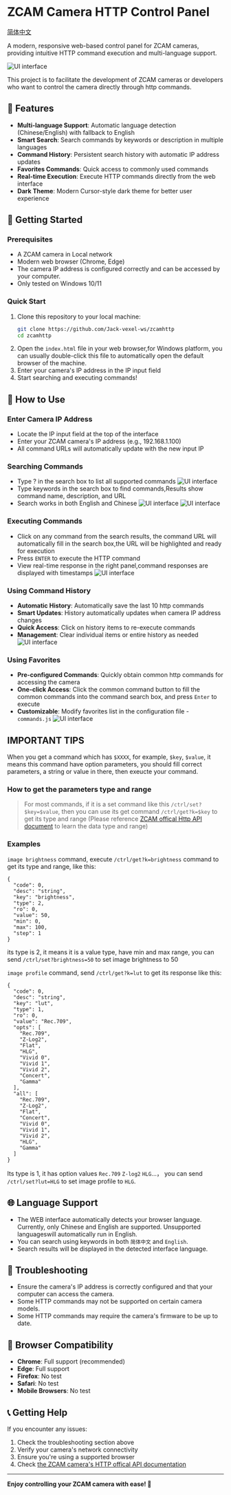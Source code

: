 # ZCAM Camera HTTP Control Panel

[简体中文](./README_CHS.md)

A modern, responsive web-based control panel for ZCAM cameras, providing intuitive HTTP command execution and multi-language support.

![UI interface](images/ui_interface.png)

This project is to facilitate the development of ZCAM cameras or developers who want to control the camera directly through http commands.

## 🌟 Features

- **Multi-language Support**: Automatic language detection (Chinese/English) with fallback to English
- **Smart Search**: Search commands by keywords or description in multiple languages
- **Command History**: Persistent search history with automatic IP address updates
- **Favorites Commands**: Quick access to commonly used commands
- **Real-time Execution**: Execute HTTP commands directly from the web interface
- **Dark Theme**: Modern Cursor-style dark theme for better user experience

## 🚀 Getting Started

### Prerequisites
- A ZCAM camera in Local network
- Modern web browser (Chrome, Edge)
- The camera IP address is configured correctly and can be accessed by your computer.
- Only tested on Windows 10/11

### Quick Start
1. Clone this repository to your local machine:
   ```bash
   git clone https://github.com/Jack-vexel-ws/zcamhttp
   cd zcamhttp
   ```
2. Open the `index.html` file in your web browser,for Windows platform, you can usually double-click this file to automatically open the default browser of the machine. 
3. Enter your camera's IP address in the IP input field
4. Start searching and executing commands!

## 📖 How to Use

### Enter Camera IP Address
- Locate the IP input field at the top of the interface
- Enter your ZCAM camera's IP address (e.g., 192.168.1.100)
- All command URLs will automatically update with the new input IP

### Searching Commands
- Type ? in the search box to list all supported commands
![UI interface](images/ui_list_all_commands.png)
- Type keywords in the search box to find commands,Results show command name, description, and URL 
- Search works in both English and Chinese
![UI interface](images/ui_search_with_keywords.png)
![UI interface](images/ui_search_with_chinese.png)

### Executing Commands
- Click on any command from the search results, the command URL will automatically fill in the search box,the URL will be highlighted and ready for execution
- Press `ENTER` to execute the HTTP command
- View real-time response in the right panel,command responses are displayed with timestamps
![UI interface](images/ui_command_response.png)

### Using Command History
- **Automatic History**: Automatically save the last 10 http commands
- **Smart Updates**: History automatically updates when camera IP address changes
- **Quick Access**: Click on history items to re-execute commands
- **Management**: Clear individual items or entire history as needed
![UI interface](images/ui_search_history.png)

### Using Favorites
- **Pre-configured Commands**: Quickly obtain common http commands for accessing the camera
- **One-click Access**: Click the common command button to fill the common commands into the command search box, and press `Enter` to execute
- **Customizable**: Modify favorites list in the configuration file - `commands.js`
![UI interface](images/ui_common_cmds.png)

## IMPORTANT TIPS
When you get a command which has `$XXXX`, for example, `$key`, `$value`, it means this command have option parameters, you should fill correct parameters, a string or value in there, then exeucte your command.

### How to get the parameters type and range
> For most commands, if it is a set command like this `/ctrl/set?$key=$value`, then you can use its get command `/ctrl/get?k=$key` to get its type and range
(Please reference [ZCAM offical Http API document](https://github.com/imaginevision/Z-Camera-Doc/blob/master/E2/protocol/http/http.md#Camera-settings) to learn the data type and range)

### Examples 
`image brightness` command, execute `/ctrl/get?k=brightness` command to get its type and range, like this:

```
{
  "code": 0,
  "desc": "string",
  "key": "brightness",
  "type": 2,
  "ro": 0,
  "value": 50,
  "min": 0,
  "max": 100,
  "step": 1
}
```
its type is 2, it means it is a value type, have min and max range, you can send `/ctrl/set?brightness=50` to set image brightness to 50

`image profile` command, send `/ctrl/get?k=lut` to get its response like this:

```
{
  "code": 0,
  "desc": "string",
  "key": "lut",
  "type": 1,
  "ro": 0,
  "value": "Rec.709",
  "opts": [
    "Rec.709",
    "Z-Log2",
    "Flat",
    "HLG",
    "Vivid 0",
    "Vivid 1",
    "Vivid 2",
    "Concert",
    "Gamma"
  ],
  "all": [
    "Rec.709",
    "Z-Log2",
    "Flat",
    "Concert",
    "Vivid 0",
    "Vivid 1",
    "Vivid 2",
    "HLG",
    "Gamma"
  ]
}
```
Its type is 1, it has option values `Rec.709` `Z-log2` `HLG`...， you can send `/ctrl/set?lut=HLG` to set image profile to `HLG`.

## 🌐 Language Support

- The WEB interface automatically detects your browser language. Currently, only Chinese and English are supported. Unsupported languages ​​will automatically run in English.
- You can search using keywords in both `简体中文` and `English`.
- Search results will be displayed in the detected interface language.

## 🔧 Troubleshooting

- Ensure the camera's IP address is correctly configured and that your computer can access the camera.
- Some HTTP commands may not be supported on certain camera models.
- Some HTTP commands may require the camera's firmware to be up to date.

## 📱 Browser Compatibility

- **Chrome**: Full support (recommended)
- **Edge**: Full support
- **Firefox**: No test
- **Safari**: No test
- **Mobile Browsers**: No test

## 📞 Getting Help

If you encounter any issues:
1. Check the troubleshooting section above
2. Verify your camera's network connectivity
3. Ensure you're using a supported browser
4. Check [the ZCAM camera's HTTP offical API documentation](https://github.com/imaginevision/Z-Camera-Doc/blob/master/E2/protocol/http/http.md)

---

**Enjoy controlling your ZCAM camera with ease! 🎥**
